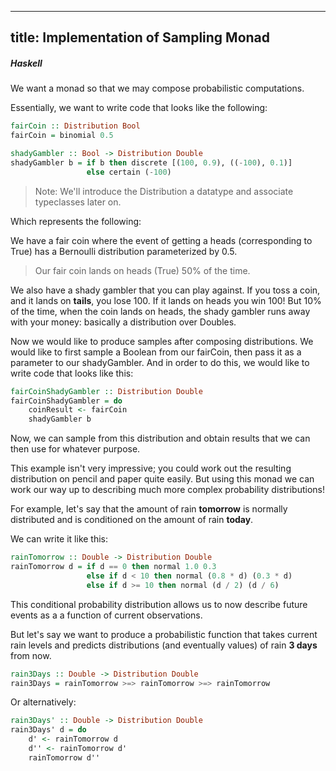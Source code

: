 -----
title: Implementation of Sampling Monad
-----
##### Haskell

We want a monad so that we may compose probabilistic computations.

Essentially, we want to write code that looks like the following:

```haskell
fairCoin :: Distribution Bool
fairCoin = binomial 0.5

shadyGambler :: Bool -> Distribution Double
shadyGambler b = if b then discrete [(100, 0.9), ((-100), 0.1)]
                 else certain (-100)
```

> Note: We'll introduce the Distribution a datatype and associate typeclasses later on.

Which represents the following:

We have a fair coin where the event of getting a heads (corresponding to True)
has a Bernoulli distribution parameterized by 0.5.

> Our fair coin lands on heads (True) 50% of the time.

We also have a shady gambler that you can play against. If you toss a coin,
and it lands on **tails**, you lose 100. If it lands on heads you win 100!
But 10% of the time, when the coin lands on heads, the shady gambler runs
away with your money: basically a distribution over Doubles.

Now we would like to produce samples after composing distributions. We
would like to first sample a Boolean from our fairCoin, then pass it as a parameter
to our shadyGambler. And in order to do this, we would like to write code that
looks like this:

```haskell
fairCoinShadyGambler :: Distribution Double
fairCoinShadyGambler = do
    coinResult <- fairCoin
    shadyGambler b
```

Now, we can sample from this distribution and obtain results that we can then
use for whatever purpose.

This example isn't very impressive; you could work out the resulting
distribution on pencil and paper quite easily. But using this
monad we can work our way up to describing much more complex
probability distributions!

For example, let's say that the amount of rain **tomorrow** is normally
distributed and is conditioned on the amount of rain **today**.

We can write it like this:

```haskell
rainTomorrow :: Double -> Distribution Double
rainTomorrow d = if d == 0 then normal 1.0 0.3
                 else if d < 10 then normal (0.8 * d) (0.3 * d)
                 else if d >= 10 then normal (d / 2) (d / 6)
```

This conditional probability distribution allows us to now describe
future events as a a function of current observations.

But let's say we want to produce a probabilistic function that takes
current rain levels and predicts distributions (and eventually values)
of rain **3 days** from now.

```haskell
rain3Days :: Double -> Distribution Double
rain3Days = rainTomorrow >=> rainTomorrow >=> rainTomorrow
```

Or alternatively:

```haskell
rain3Days' :: Double -> Distribution Double
rain3Days' d = do
    d' <- rainTomorrow d
    d'' <- rainTomorrow d'
    rainTomorrow d''
```
